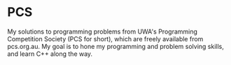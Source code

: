# PCS
My solutions to programming problems from UWA's Programming Competition Society (PCS for short), which are freely available from pcs.org.au. 
My goal is to hone my programming and problem solving skills, and learn C++ along the way.
